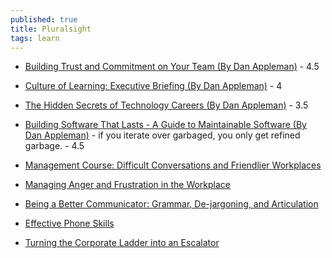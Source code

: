 ```yaml
---
published: true
title: Pluralsight
tags: learn
---
```

- [Building Trust and Commitment on Your Team (By Dan Appleman)](https://app.pluralsight.com/library/courses/building-trust-commitment-your-team/table-of-contents) - 4.5
- [Culture of Learning: Executive Briefing (By Dan Appleman)](https://app.pluralsight.com/library/courses/culture-of-learning-executive-briefing/table-of-contents) - 4
- [The Hidden Secrets of Technology Careers (By Dan Appleman)](https://app.pluralsight.com/library/courses/technology-careers-dark-side/table-of-contents) - 3.5

- [Building Software That Lasts - A Guide to Maintainable Software (By Dan Appleman)](https://app.pluralsight.com/course-player?clipId=133e20c5-e325-463c-8a2e-fe88ab139f94) - if you iterate over garbaged, you only get refined garbage. - 4.5

- [Management Course: Difficult Conversations and Friendlier Workplaces](https://app.pluralsight.com/library/courses/management-difficult-conversations-friendlier-workplaces/table-of-contents)
- [Managing Anger and Frustration in the Workplace](https://app.pluralsight.com/library/courses/managing-anger-frustration-workplace/table-of-contents)

- [Being a Better Communicator: Grammar, De-jargoning, and Articulation](https://app.pluralsight.com/library/courses/being-better-communicator-grammar-dejargoning-articulation/table-of-contents)
- [Effective Phone Skills](https://app.pluralsight.com/library/courses/effective-phone-skills/table-of-contents)

- [Turning the Corporate Ladder into an Escalator](https://app.pluralsight.com/library/courses/turning-corporate-ladder-into-escalator/table-of-contents)
